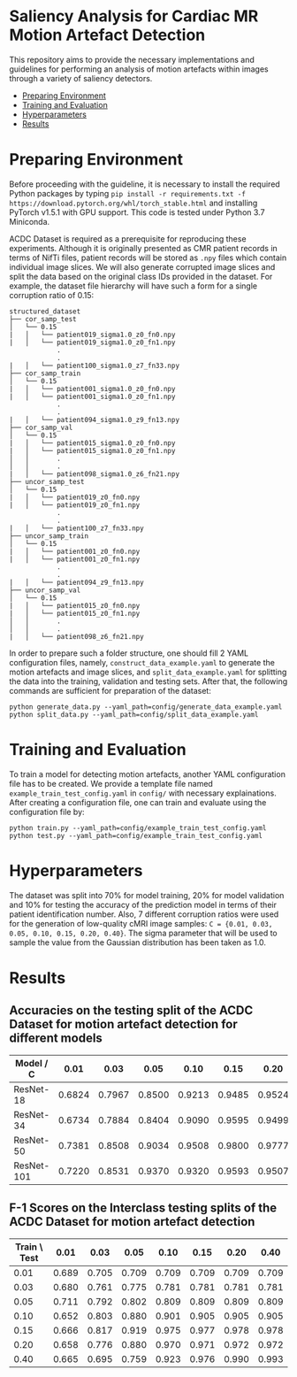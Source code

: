 # Saliency Analysis for Cardiac MR Motion Artefact Detection
This repository aims to provide the necessary implementations and guidelines for performing an analysis of motion artefacts within images through a variety of saliency detectors.

- [Preparing Environment](#preparing-environment)
- [Training and Evaluation](#training-and-evaluation)
- [Hyperparameters](#hyperparameters)
- [Results](#results)

# Preparing Environment

Before proceeding with the guideline, it is necessary to install the required Python packages by typing 
`pip install -r requirements.txt -f https://download.pytorch.org/whl/torch_stable.html` and installing PyTorch v1.5.1 with GPU support. This code is tested under Python 3.7 Miniconda. 


ACDC Dataset is required as a prerequisite for reproducing these experiments. Although it is originally presented as CMR patient records in terms of NifTi files, patient records will be stored as `.npy` files which contain individual image slices. We will also generate corrupted image slices and split the data based on the original class IDs provided in the dataset. For example, the dataset file hierarchy will have such a form for a single corruption ratio of 0.15:

```
structured_dataset
├── cor_samp_test
│   └── 0.15
|   │   └── patient019_sigma1.0_z0_fn0.npy
|   │   └── patient019_sigma1.0_z0_fn1.npy
            .
            .
|   │   └── patient100_sigma1.0_z7_fn33.npy
├── cor_samp_train
│   └── 0.15
|   │   └── patient001_sigma1.0_z0_fn0.npy
|   │   └── patient001_sigma1.0_z0_fn1.npy
            .
            .
|   │   └── patient094_sigma1.0_z9_fn13.npy
├── cor_samp_val
│   └── 0.15
|   │   └── patient015_sigma1.0_z0_fn0.npy
|   │   └── patient015_sigma1.0_z0_fn1.npy
│   │       .
│   │       .
|   │   └── patient098_sigma1.0_z6_fn21.npy
├── uncor_samp_test
│   └── 0.15
|   │   └── patient019_z0_fn0.npy
|   │   └── patient019_z0_fn1.npy
            .
            .
|   │   └── patient100_z7_fn33.npy
├── uncor_samp_train
│   └── 0.15
|   │   └── patient001_z0_fn0.npy
|   │   └── patient001_z0_fn1.npy
            .
            .
|   │   └── patient094_z9_fn13.npy
├── uncor_samp_val
│   └── 0.15
|   │   └── patient015_z0_fn0.npy
|   │   └── patient015_z0_fn1.npy
│   │       .
│   │       .
|   │   └── patient098_z6_fn21.npy
```

In order to prepare such a folder structure, one should fill 2 YAML configuration files, namely, `construct_data_example.yaml` to generate the motion artefacts and image slices, and `split_data_example.yaml` for splitting the data into the training, validation and testing sets. After that, the following commands are sufficient for preparation of the dataset:
```
python generate_data.py --yaml_path=config/generate_data_example.yaml
python split_data.py --yaml_path=config/split_data_example.yaml
```

# Training and Evaluation
To train a model for detecting motion artefacts, another YAML configuration file has to be created. We provide a template file named `example_train_test_config.yaml` in `config/` with necessary explainations. After creating a configuration file, one can train and evaluate using the configuration file by:
```
python train.py --yaml_path=config/example_train_test_config.yaml
python test.py --yaml_path=config/example_train_test_config.yaml
```

# Hyperparameters
The dataset was split into 70% for model training, 20% for model validation and 10% for testing the accuracy of the prediction model in terms of their patient identification number. Also, 7 different corruption ratios were used for the generation of low-quality cMRI image samples: `C = {0.01, 0.03, 0.05, 0.10, 0.15, 0.20, 0.40}`. The sigma parameter that will be used to sample the value from the Gaussian distribution has been taken as 1.0. 

# Results

## Accuracies on the testing split of the ACDC Dataset for motion artefact detection for different models
| Model / C  | 0.01   | 0.03   | 0.05   | 0.10   | 0.15   | 0.20   | 0.40   |
|------------|--------|--------|--------|--------|--------|--------|--------|
| ResNet-18  | 0.6824 | 0.7967 | 0.8500 | 0.9213 | 0.9485 | 0.9524 | 0.9987 |
| ResNet-34  | 0.6734 | 0.7884 | 0.8404 | 0.9090 | 0.9595 | 0.9499 | 0.9635 |
| ResNet-50  | 0.7381 | 0.8508 | 0.9034 | 0.9508 | 0.9800 | 0.9777 | 0.9966 |
| ResNet-101 | 0.7220 | 0.8531 | 0.9370 | 0.9320 | 0.9593 | 0.9507 | 0.9894 |

## F-1 Scores on the Interclass testing splits of the ACDC Dataset for motion artefact detection
| Train \ Test | 0.01 | 0.03 | 0.05 | 0.10 | 0.15 | 0.20 | 0.40 | 
|------------|--------|--------|--------|--------|--------|--------|--------|
| 0.01 | 0.689 | 0.705 | 0.709 | 0.709 | 0.709 | 0.709 | 0.709 |
| 0.03 | 0.680 | 0.761 | 0.775 | 0.781 | 0.781 | 0.781 | 0.781 |
| 0.05 | 0.711 | 0.792 | 0.802 | 0.809 | 0.809 | 0.809 | 0.809 |
| 0.10 | 0.652 | 0.803 | 0.880 | 0.901 | 0.905 |0.905 |0.905 |
| 0.15 | 0.666 | 0.817 | 0.919 | 0.975 | 0.977 | 0.978 | 0.978 |
| 0.20 | 0.658 | 0.776 | 0.880 | 0.970 | 0.971 | 0.972 | 0.972 |
| 0.40 | 0.665 | 0.695 | 0.759 | 0.923 | 0.976 | 0.990 | 0.993 |

